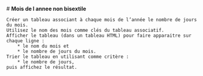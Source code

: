 
# **Mois de l annee non bisextile**

    Créer un tableau associant à chaque mois de l’année le nombre de jours du mois.
    Utilisez le nom des mois comme clés du tableau associatif.
    Afficher le tableau (dans un tableau HTML) pour faire apparaitre sur chaque ligne :
        * le nom du mois et
        * le nombre de jours du mois.
    Trier le tableau en utilisant comme critère :
        * le nombre de jours,
    puis affichez le résultat.